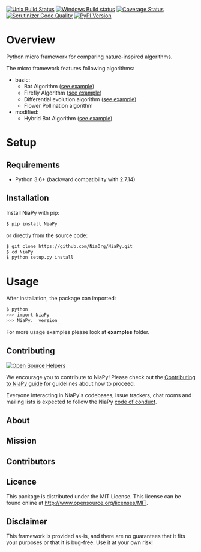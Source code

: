 [![Unix Build Status](https://img.shields.io/travis/NiaOrg/NiaPy/master.svg)](https://travis-ci.org/NiaOrg/NiaPy)
[![Windows Build status](https://ci.appveyor.com/api/projects/status/l5c0rp04mp04mbtq?svg=true)](https://ci.appveyor.com/project/GregaVrbancic/niapy)
[![Coverage Status](https://img.shields.io/coveralls/NiaOrg/NiaPy/master.svg)](https://coveralls.io/r/NiaOrg/NiaPy) [![Scrutinizer Code Quality](https://img.shields.io/scrutinizer/g/NiaOrg/NiaPy.svg)](https://scrutinizer-ci.com/g/NiaOrg/NiaPy/?branch=master)
[![PyPI Version](https://img.shields.io/pypi/v/NiaPy.svg)](https://pypi.python.org/pypi/NiaPy)

# Overview

Python micro framework for comparing nature-inspired algorithms.

The micro framework features following algorithms:

- basic:
  - Bat Algorithm ([see example](examples/run_ba.py))
  - Firefly Algorithm ([see example](examples/run_fa.py))
  - Differential evolution algorithm ([see example](examples/run_de.py))
  - Flower Pollination algorithm
- modified:
  - Hybrid Bat Algorithm ([see example](examples/run_hba.py))

# Setup

## Requirements

* Python 3.6+ (backward compatibility with 2.7.14)

## Installation

Install NiaPy with pip:

```sh
$ pip install NiaPy
```

or directly from the source code:

```sh
$ git clone https://github.com/NiaOrg/NiaPy.git
$ cd NiaPy
$ python setup.py install
```

# Usage

After installation, the package can imported:

```sh
$ python
>>> import NiaPy
>>> NiaPy.__version__
```

For more usage examples please look at **examples** folder.

## Contributing

[![Open Source Helpers](https://www.codetriage.com/niaorg/niapy/badges/users.svg)](https://www.codetriage.com/niaorg/niapy)

We encourage you to contribute to NiaPy! Please check out the [Contributing to NiaPy guide](CONTRIBUTING.md) for guidelines about how to proceed.

Everyone interacting in NiaPy's codebases, issue trackers, chat rooms and mailing lists is expected to follow the NiaPy [code of conduct](CODE_OF_CONDUCT.md).

## About 

## Mission

## Contributors

## Licence
This package is distributed under the MIT License. This license can be found online at http://www.opensource.org/licenses/MIT.

## Disclaimer
This framework is provided as-is, and there are no guarantees that it fits your purposes or that it is bug-free. Use it at your own risk!
